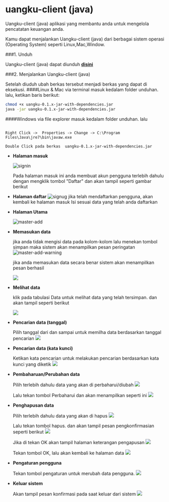 # uangku-client (java)
 
 Uangku-client (java) aplikasi yang membantu anda untuk mengelola pencatatan keuangan anda.
 
 Kamu dapat menjalankan Uangku-client (java) dari berbagai sistem operasi (Operating System) seperti Linux,Mac,Window.
 
 ###1. Unduh
 
 Uangku-client (java) dapat diunduh **[disini](https://github.com/winardiaris/uangku-client/raw/master/java/target/uangku-0.1.1-jar-with-dependencies.jar)**
 
 
###2. Menjalankan  Uangku-client (java)

Setelah diuduh ubah berkas tersebut menjadi berkas yang dapat di eksekusi.
####Linux & Mac
via terminal masuk kedalam folder unduhan. lalu, ketikan baris berikut:
```bash
chmod +x uangku-0.1.x-jar-with-dependencies.jar
java -jar uangku-0.1.x-jar-with-dependencies.jar

```
####Windows
via file explorer masuk kedalam folder unduhan. lalu
 ```
 
 Right Click ->  Properties -> Change -> C:\Program Files\Java\jre7\bin\javaw.exe
 
 Double Click pada berkas  uangku-0.1.x-jar-with-dependencies.jar
 
 ```


- **Halaman masuk**

	![signin](https://github.com/winardiaris/uangku-client/raw/master/files/Java/01.login.png)
	
	Pada halaman masuk ini anda membuat akun pengguna terlebih dahulu dengan mengklik tombol "Daftar" dan akan tampil seperti gambar berikut

- **Halaman daftar**
  ![signug](https://github.com/winardiaris/uangku-client/raw/master/files/Java/02.signup.png)
  jika telah mendaftarkan pengguna, akan kembali ke halaman masuk
  Isi sesuai data yang telah anda daftarkan

- **Halaman Utama**

	![master-add](https://raw.githubusercontent.com/winardiaris/uangku-client/master/files/Java/03.master-add_data.png)
	
- **Memasukan data**
	
	jika anda tidak mengisi data pada kolom-kolom lalu menekan tombol simpan maka sistem akan menampilkan pesan peringatan
	![master-add-warning](https://github.com/winardiaris/uangku-client/raw/master/files/Java/04.master-add_data-warning-empty.png)
	
	jika anda memasukan data secara benar sistem akan menampilkan pesan berhasil
	
	![](https://github.com/winardiaris/uangku-client/raw/master/files/Java/05.master-add_data-success.png)
	
- **Melihat data**
	
	klik pada tabulasi Data untuk melihat data yang telah tersimpan. dan akan tampil seperti berikut
	
	![](https://github.com/winardiaris/uangku-client/raw/master/files/Java/06.master-view_data.png)
	
- **Pencarian data (tanggal)**
	
	Pilih tanggal dari dan sampai untuk memilha data berdasarkan tanggal pencarian
	![](https://github.com/winardiaris/uangku-client/raw/master/files/Java/07.master-view_data-search-date.png)
	
- **Pencarian data (kata kunci)**
	
	Ketikan kata pencarian untuk melakukan pencarian berdasarkan kata kunci yang diketik
	![](https://github.com/winardiaris/uangku-client/raw/master/files/Java/08.master-view_data-search-string.png)

- **Pembaharuan/Perubahan data**
	
	Pilih terlebih dahulu data yang akan di perbaharui/diubah
	![](https://github.com/winardiaris/uangku-client/raw/master/files/Java/09.master-view_data-select-data.png)
	
	Lalu tekan tombol Perbaharui dan akan menampilkan seperti ini
	![](https://github.com/winardiaris/uangku-client/raw/master/files/Java/10.update-data.png)
	
- **Penghapusan data**
	
	Pilih terlebih dahulu data yang akan di hapus
	![](https://github.com/winardiaris/uangku-client/raw/master/files/Java/11.master-view_data-select-data.png)
	
	Lalu tekan tombol hapus. dan akan tampil pesan pengkonfirmasian seperti berikut
	![](https://github.com/winardiaris/uangku-client/raw/master/files/Java/12.master-view_data-delete-confirm.png)
	
	Jika di tekan OK akan tampil halaman keterangan pengapusan
	![](https://github.com/winardiaris/uangku-client/raw/master/files/Java/13.delete-data.png)
	
	Tekan tombol OK, lalu akan kembali ke halaman data
	![](https://github.com/winardiaris/uangku-client/raw/master/files/Java/14.master-view-with-deleted-data.png)

- **Pengaturan pengguna**
	
	Tekan tombol pengaturan untuk merubah data pengguna.
	![](https://github.com/winardiaris/uangku-client/raw/master/files/Java/15.user-preferences.png)
	
- **Keluar sistem**
	
	Akan tampil pesan konfirmasi pada saat keluar dari sistem
	![](https://github.com/winardiaris/uangku-client/raw/master/files/Java/16.confim-on-exit.png)
	
